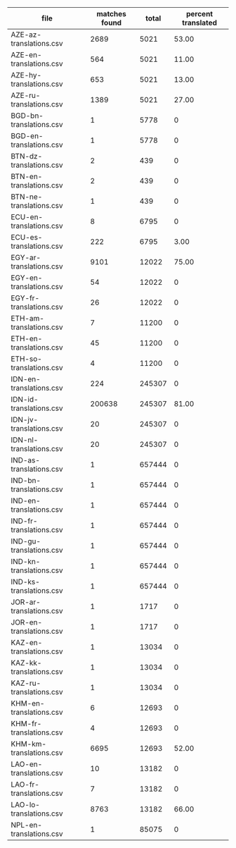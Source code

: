 | file | matches found | total | percent translated |  
| --- | --- | --- | --- |
|AZE-az-translations.csv|2689|5021|53.00|
|AZE-en-translations.csv|564|5021|11.00|
|AZE-hy-translations.csv|653|5021|13.00|
|AZE-ru-translations.csv|1389|5021|27.00|
|BGD-bn-translations.csv|1|5778|0|
|BGD-en-translations.csv|1|5778|0|
|BTN-dz-translations.csv|2|439|0|
|BTN-en-translations.csv|2|439|0|
|BTN-ne-translations.csv|1|439|0|
|ECU-en-translations.csv|8|6795|0|
|ECU-es-translations.csv|222|6795|3.00|
|EGY-ar-translations.csv|9101|12022|75.00|
|EGY-en-translations.csv|54|12022|0|
|EGY-fr-translations.csv|26|12022|0|
|ETH-am-translations.csv|7|11200|0|
|ETH-en-translations.csv|45|11200|0|
|ETH-so-translations.csv|4|11200|0|
|IDN-en-translations.csv|224|245307|0|
|IDN-id-translations.csv|200638|245307|81.00|
|IDN-jv-translations.csv|20|245307|0|
|IDN-nl-translations.csv|20|245307|0|
|IND-as-translations.csv|1|657444|0|
|IND-bn-translations.csv|1|657444|0|
|IND-en-translations.csv|1|657444|0|
|IND-fr-translations.csv|1|657444|0|
|IND-gu-translations.csv|1|657444|0|
|IND-kn-translations.csv|1|657444|0|
|IND-ks-translations.csv|1|657444|0|
|JOR-ar-translations.csv|1|1717|0|
|JOR-en-translations.csv|1|1717|0|
|KAZ-en-translations.csv|1|13034|0|
|KAZ-kk-translations.csv|1|13034|0|
|KAZ-ru-translations.csv|1|13034|0|
|KHM-en-translations.csv|6|12693|0|
|KHM-fr-translations.csv|4|12693|0|
|KHM-km-translations.csv|6695|12693|52.00|
|LAO-en-translations.csv|10|13182|0|
|LAO-fr-translations.csv|7|13182|0|
|LAO-lo-translations.csv|8763|13182|66.00|
|NPL-en-translations.csv|1|85075|0|
